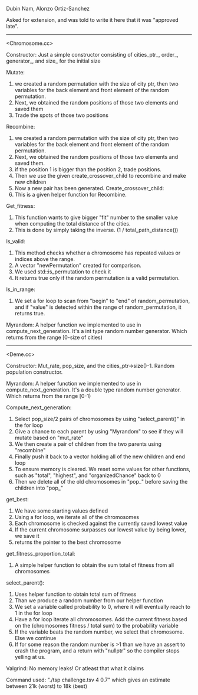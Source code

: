 Dubin Nam, Alonzo Ortiz-Sanchez

Asked for extension, and was told to write it here that it was "approved late".

---------------------------------------------------------------------------------------------------- 

<Chromosome.cc>

Constructor:
Just a simple constructor consisting of cities_ptr_, order_, generator_, and size_ for the initial size

Mutate: 
1. we created a random permutation with the size of city ptr, then two variables for the back 
   element and front element of the random permutation. 
2. Next, we obtained the random positions of those two elements and saved them
3. Trade the spots of those two positions

Recombine:
1. we created a random permutation with the size of city ptr, then two variables for the back 
   element and front element of the random permutation. 
2. Next, we obtained the random positions of those two elements and saved them.
3. if the position 1 is bigger than the position 2, trade positions.
4. Then we use the given create_crossover_child to recombine and make new children
5. Now a new pair has been generated. 
Create_crossover_child:
1. This is a given helper function for Recombine.

Get_fitness: 
1. This function wants to give bigger "fit" number to the smaller value when computing the total distance of the cities.
2. This is done by simply taking the inverse. (1 / total_path_distance())

Is_valid:
1. This method checks whether a chromosome has repeated values or indices above the range. 
2. A vector "newPermutation" created for comparison. 
3. We used std::is_permutation to check it 
4. It returns true only if the random permutation is a valid permutation.

Is_in_range:
1. We set a for loop to scan from "begin" to "end" of random_permutation, and if "value" is detected within the range of random_permutation, it returns true.

Myrandom:
A helper function we implemented to use in compute_next_generation. It's a int type random number generator.
Which returns from the range [0-size of cities)

----------------------------------------------------------------------------------------------------
<Deme.cc>

Constructor:
Mut_rate, pop_size, and the cities_ptr->size()-1.
Random population constructor.

Myrandom:
A helper function we implemented to use in compute_next_generation. It's a double type random number generator.
Which returns from the range [0-1)

Compute_next_generation:
1. Select pop_size/2 pairs of chromosomes by using "select_parent()" in the for loop
2. Give a chance to each parent by using "Myrandom" to see if they will mutate based on "mut_rate"
3. We then create a pair of children from the two parents using "recombine"
4. Finally push it back to a vector holding all of the new children and end loop
5. To ensure memory is cleared. We reset some values for other functions, such as "total", "highest", and "organizedChance" back to 0
6. Then we delete all of the old chromosomes in "pop_" before saving the children into "pop_"

get_best:
1. We have some starting values defined
2. Using a for loop, we iterate all of the chromosomes
3. Each chromosome is checked against the currently saved lowest value
4. If the current chromosome surpasses our lowest value by being lower, we save it
5. returns the pointer to the best chromosome

get_fitness_proportion_total:
1. A simple helper function to obtain the sum total of fitness from all chromosomes

select_parent():
1. Uses helper function to obtain total sum of fitness
2. Than we produce a random number from our helper function
3. We set a variable called probability to 0, where it will eventually reach to 1 in the for loop
4. Have a for loop iterate all chromosomes. Add the current fitness based on the (chromosomes fitness / total sum) to the probability variable
5. If the variable beats the random number, we select that chromosome. Else we continue
6. If for some reason the random number is >1 than we have an assert to crash the program, and a return with "nullptr" so the compiler stops yelling at us.

Valgrind: No memory leaks! Or atleast that what it claims

Command used: "./tsp challenge.tsv 4 0.7" which gives an estimate between 21k (worst) to 18k (best)
